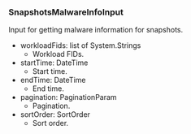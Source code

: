 ### SnapshotsMalwareInfoInput
Input for getting malware information for snapshots.

- workloadFids: list of System.Strings
  - Workload FIDs.
- startTime: DateTime
  - Start time.
- endTime: DateTime
  - End time.
- pagination: PaginationParam
  - Pagination.
- sortOrder: SortOrder
  - Sort order.

